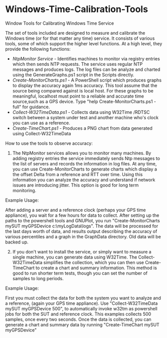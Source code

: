 # Windows-Time-Calibration-Tools
Window Tools for Calibrating Windows Time Service

The set of tools included are designed to measure and calibrate the Windows time (or for that matter any time) service.  It consists of various tools, some of which support the higher level functions.  At a high level, they provide the following functions:
* *NtpMonitor Service* - Identifies machines to monitor via registry entries which then sends NTP requests.  The service uses regular NTP messages and produces logs.  The log files can be analyze and charted using the GenerateGraphs.ps1 script in the Scripts directly.
* *Create-MonitorCharts.ps1* - A PowerShell script which produces graphs to display the accuracy again 1ms accuracy.  This tool assume that the source being compared against is local host.  For these graphs to be meaningful, localhost must point to a reliable and accurate time source,such as a GPS device.  Type "help Create-MonitorCharts.ps1 -full" for guidance.
* *Collect-W32TimeData.ps1* - Collects data using W32Time /RDTSC switch between a system under test and another machine who's clock you can use as a reference.
* *Create-TimeChart.ps1* - Produces a PNG chart from data generated using Collect-W32TimeData

How to use the tools to observe accuracy:

1. The NtpMonitor services allows you to monitor many machines.  By adding registry entries the service immediately sends Ntp messages to the list of servers and records the information in log files.  At any time, you can use Create-MonitorCharts to generate charts which display a the offset Delta from a reference and RTT over time.  Using this information you can analyze the accuracy and understand if network issues are introducing jitter.  This option is good for long term monitoring.

Example Usage:

After adding a server and a reference clock (perhaps your GPS time appliance), you wait for a few hours for data to collect.  After setting up the paths to the powershell tools and GNUPlot, you run "Create-MonitorCharts mySUT myGPSDevice c:\myLogData\logs".  The data will be processed for the last days worth of data, and results output describing the accuracy of various percentiles and a graph in the GraphData directory.  Old data will be backed up.


2. If you don't want to install the service, or simply want to measure a single machine, you can generate data using W32Time.  The Collect-W32TimeData simplifies the collection, which you can then use Create-TimeChart to create a chart and summary information.  This method is good to run shorter term tests, though you can set the number of samples to long periods.  

Example Usage:

First you must collect the data for both the system you want to analyze and a reference, (again your GPS time appliance).  Use "Collect-W32TimeData mySUT myGPSDevice 500", to automatically invoke w32tm as powershell jobs for both the SUT and reference clock.  This examples collects 500 samples, once every two seconds.  Once the data is collected, you can generate a chart and summary data by running "Create-TimeChart mySUT myGPSDevice"